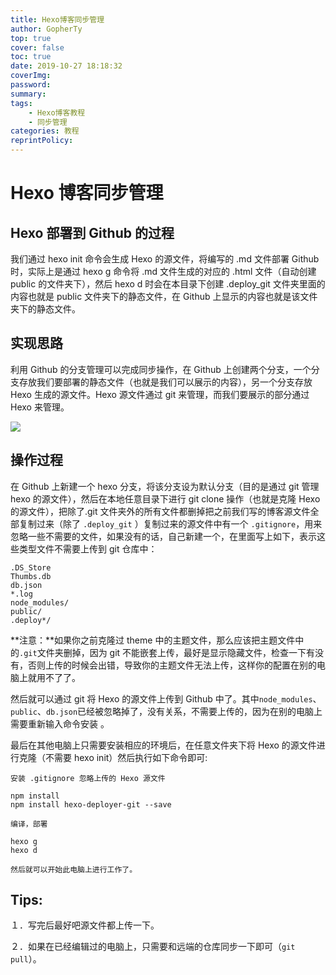 ```yaml
---
title: Hexo博客同步管理
author: GopherTy
top: true
cover: false
toc: true
date: 2019-10-27 18:18:32
coverImg:
password:
summary: 
tags: 
    - Hexo博客教程
    - 同步管理
categories: 教程
reprintPolicy:
---
```

# Hexo 博客同步管理

## Hexo 部署到 Github 的过程

我们通过 hexo init 命令会生成 Hexo 的源文件，将编写的 .md 文件部署 Github 时，实际上是通过 hexo g 命令将 .md 文件生成的对应的 .html 文件（自动创建 public 的文件夹下），然后 hexo d 时会在本目录下创建 .deploy_git 文件夹里面的内容也就是 public 文件夹下的静态文件，在 Github 上显示的内容也就是该文件夹下的静态文件。

## 实现思路

利用 Github 的分支管理可以完成同步操作，在 Github 上创建两个分支，一个分支存放我们要部署的静态文件（也就是我们可以展示的内容），另一个分支存放 Hexo 生成的源文件。Hexo 源文件通过 git 来管理，而我们要展示的部分通过 Hexo 来管理。

![](https://pic3.zhimg.com/80/v2-fac8f8564c4f1de0c54e3c142ae1f81d_hd.jpg)

## 操作过程

在 Github 上新建一个 hexo 分支，将该分支设为默认分支（目的是通过 git 管理 hexo 的源文件），然后在本地任意目录下进行 git clone 操作（也就是克隆 Hexo 的源文件），把除了.git 文件夹外的所有文件都删掉把之前我们写的博客源文件全部复制过来（除了 `.deploy_git` ）复制过来的源文件中有一个 `.gitignore`，用来忽略一些不需要的文件，如果没有的话，自己新建一个，在里面写上如下，表示这些类型文件不需要上传到 git 仓库中：

```
.DS_Store
Thumbs.db
db.json
*.log
node_modules/
public/
.deploy*/
```

**注意：**如果你之前克隆过 theme 中的主题文件，那么应该把主题文件中的`.git`文件夹删掉，因为 git 不能嵌套上传，最好是显示隐藏文件，检查一下有没有，否则上传的时候会出错，导致你的主题文件无法上传，这样你的配置在别的电脑上就用不了了。

然后就可以通过 git 将 Hexo 的源文件上传到 Github 中了。其中`node_modules`、`public`、`db.json`已经被忽略掉了，没有关系，不需要上传的，因为在别的电脑上需要重新输入命令安装 。

最后在其他电脑上只需要安装相应的环境后，在任意文件夹下将 Hexo 的源文件进行克隆（不需要 hexo init）然后执行如下命令即可:

```
安装 .gitignore 忽略上传的 Hexo 源文件

npm install
npm install hexo-deployer-git --save

编译，部署

hexo g
hexo d

然后就可以开始此电脑上进行工作了。
```

## Tips:

１．写完后最好吧源文件都上传一下。

２．如果在已经编辑过的电脑上，只需要和远端的仓库同步一下即可（`git pull`）。